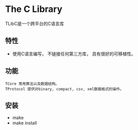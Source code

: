 The C Library
=============
TLibC是一个跨平台的C语言库


特性
----
- 使用C语言编写， 不链接任何第三方库， 具有很好的可移植性。


功能
----
    TCore 常用算法以及数据结构。
	TProtocol 提供对binary, compact, csv, xml数据格式的操作。

安装
----
- make
- make install
